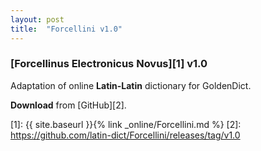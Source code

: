 ```yaml
---
layout: post
title:  "Forcellini v1.0"
---
```


### [Forcellinus Electronicus Novus][1] v1.0

Adaptation of online **Latin-Latin** dictionary for GoldenDict.

**Download** from [GitHub][2].


[1]: {{ site.baseurl }}{% link _online/Forcellini.md %}
[2]: https://github.com/latin-dict/Forcellini/releases/tag/v1.0
